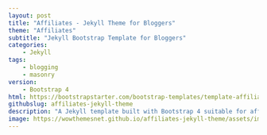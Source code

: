 ```yaml
---
layout: post
title: "Affiliates - Jekyll Theme for Bloggers"
theme: "Affiliates"
subtitle: "Jekyll Bootstrap Template for Bloggers"          
categories:
    - Jekyll
tags: 
    - blogging
    - masonry
version:
    - Bootstrap 4
html: https://bootstrapstarter.com/bootstrap-templates/template-affiliates-bootstrap-html/
githubslug: affiliates-jekyll-theme
description: "A Jekyll template built with Bootstrap 4 suitable for affiliate marketers."
image: https://wowthemesnet.github.io/affiliates-jekyll-theme/assets/images/theme1.jpg
---
```

